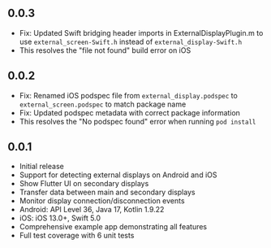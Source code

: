 ## 0.0.3

* Fix: Updated Swift bridging header imports in ExternalDisplayPlugin.m to use `external_screen-Swift.h` instead of `external_display-Swift.h`
* This resolves the "file not found" build error on iOS

## 0.0.2

* Fix: Renamed iOS podspec file from `external_display.podspec` to `external_screen.podspec` to match package name
* Fix: Updated podspec metadata with correct package information
* This resolves the "No podspec found" error when running `pod install`

## 0.0.1

* Initial release
* Support for detecting external displays on Android and iOS
* Show Flutter UI on secondary displays
* Transfer data between main and secondary displays
* Monitor display connection/disconnection events
* Android: API Level 36, Java 17, Kotlin 1.9.22
* iOS: iOS 13.0+, Swift 5.0
* Comprehensive example app demonstrating all features
* Full test coverage with 6 unit tests
